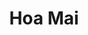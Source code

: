 ---
layout: "category-page"
title: "Hoa Mai"
description: "Tải miễn phí file đồ hoạ vector Hoa Mai png jpg pdf ai crd..."
permalink: "/category/hoa-mai/"
image: "/assets/images/affiliates.jpg"
color: "#121826"
---